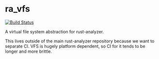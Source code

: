 # ra_vfs

[![Build Status](https://dev.azure.com/rust-analyzer/rust-analyzer/_apis/build/status/rust-analyzer.ra_vfs?branchName=master)](https://dev.azure.com/rust-analyzer/rust-analyzer/_build/latest?definitionId=1&branchName=master)

A virtual file system abstraction for rust-analyzer.

This lives outside of the main rust-analyzer repository because we want to
separate CI. VFS is hugely platform dependent, so CI for it tends to
be longer and more brittle.

